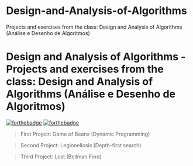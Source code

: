 # Design-and-Analysis-of-Algorithms
Projects and exercises from the class: Design and Analysis of Algorithms (Análise e Desenho de Algoritmos)

# Design and Analysis of Algorithms - Projects and exercises from the class: Design and Analysis of Algorithms (Análise e Desenho de Algoritmos)

[![forthebadge](https://forthebadge.com/images/badges/made-with-java.svg)](https://forthebadge.com)
[![forthebadge](http://forthebadge.com/images/badges/built-with-love.svg)](http://forthebadge.com)

> First Project: Game of Beans (Dynamic Programming)

> Second Project: Legionellosis (Depth-first search)

> Third Project: Lost (Bellman Ford)

